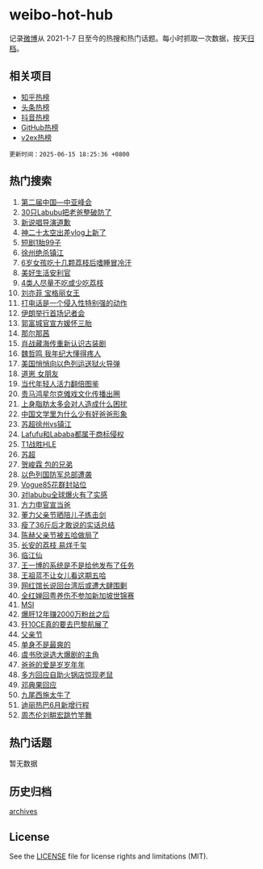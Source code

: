 # weibo-hot-hub

记录[微博](https://www.weibo.com)从 2021-1-7 日至今的热搜和热门话题。每小时抓取一次数据，按天[归档](archives)。

## 相关项目

- [知乎热榜](https://github.com/snaildev/zhihu-hot-hub)
- [头条热榜](https://github.com/snaildev/toutiao-hot-hub)
- [抖音热榜](https://github.com/snaildev/douyin-hot-hub)
- [GitHub热榜](https://github.com/snaildev/github-hot-hub)
- [v2ex热榜](https://github.com/snaildev/v2ex-hot-hub)


`更新时间：2025-06-15 18:25:36 +0800`

## 热门搜索

1. [第二届中国—中亚峰会](https://m.weibo.cn/search?containerid=100103type%3D1%26t%3D10%26q%3D%23%E7%AC%AC%E4%BA%8C%E5%B1%8A%E4%B8%AD%E5%9B%BD%E2%80%94%E4%B8%AD%E4%BA%9A%E5%B3%B0%E4%BC%9A%23&stream_entry_id=51&isnewpage=1&extparam=seat%3D1%26pos%3D0%26cate%3D10103%26q%3D%2523%25E7%25AC%25AC%25E4%25BA%258C%25E5%25B1%258A%25E4%25B8%25AD%25E5%259B%25BD%25E2%2580%2594%25E4%25B8%25AD%25E4%25BA%259A%25E5%25B3%25B0%25E4%25BC%259A%2523%26dgr%3D0%26filter_type%3Drealtimehot%26stream_entry_id%3D51%26c_type%3D51%26display_time%3D1749983134%26pre_seqid%3D17499831346559106748778)
1. [30只Labubu把老爸整破防了](https://m.weibo.cn/search?containerid=100103type%3D1%26t%3D10%26q%3D%2330%E5%8F%AALabubu%E6%8A%8A%E8%80%81%E7%88%B8%E6%95%B4%E7%A0%B4%E9%98%B2%E4%BA%86%23&stream_entry_id=31&isnewpage=1&extparam=seat%3D1%26lcate%3D5001%26dgr%3D0%26filter_type%3Drealtimehot%26c_type%3D31%26realpos%3D1%26cate%3D5001%26stream_entry_id%3D31%26q%3D%252330%25E5%258F%25AALabubu%25E6%258A%258A%25E8%2580%2581%25E7%2588%25B8%25E6%2595%25B4%25E7%25A0%25B4%25E9%2598%25B2%25E4%25BA%2586%2523%26flag%3D2%26band_rank%3D1%26pos%3D0%26display_time%3D1749983134%26pre_seqid%3D17499831346559106748778)
1. [新说唱导演道歉](https://m.weibo.cn/search?containerid=100103type%3D1%26t%3D10%26q%3D%23%E6%96%B0%E8%AF%B4%E5%94%B1%E5%AF%BC%E6%BC%94%E9%81%93%E6%AD%89%23&stream_entry_id=31&isnewpage=1&extparam=seat%3D1%26lcate%3D5001%26dgr%3D0%26filter_type%3Drealtimehot%26c_type%3D31%26realpos%3D2%26cate%3D5001%26stream_entry_id%3D31%26q%3D%2523%25E6%2596%25B0%25E8%25AF%25B4%25E5%2594%25B1%25E5%25AF%25BC%25E6%25BC%2594%25E9%2581%2593%25E6%25AD%2589%2523%26flag%3D1%26band_rank%3D2%26pos%3D1%26display_time%3D1749983134%26pre_seqid%3D17499831346559106748778)
1. [神二十太空出差vlog上新了](https://m.weibo.cn/search?containerid=100103type%3D1%26t%3D10%26q%3D%23%E7%A5%9E%E4%BA%8C%E5%8D%81%E5%A4%AA%E7%A9%BA%E5%87%BA%E5%B7%AEvlog%E4%B8%8A%E6%96%B0%E4%BA%86%23&stream_entry_id=31&isnewpage=1&extparam=seat%3D1%26lcate%3D5001%26dgr%3D0%26filter_type%3Drealtimehot%26c_type%3D31%26realpos%3D3%26cate%3D5001%26stream_entry_id%3D31%26q%3D%2523%25E7%25A5%259E%25E4%25BA%258C%25E5%258D%2581%25E5%25A4%25AA%25E7%25A9%25BA%25E5%2587%25BA%25E5%25B7%25AEvlog%25E4%25B8%258A%25E6%2596%25B0%25E4%25BA%2586%2523%26flag%3D0%26band_rank%3D3%26pos%3D2%26display_time%3D1749983134%26pre_seqid%3D17499831346559106748778)
1. [短剧1胎99子](https://m.weibo.cn/search?containerid=100103type%3D1%26t%3D10%26q%3D%23%E7%9F%AD%E5%89%A71%E8%83%8E99%E5%AD%90%23&stream_entry_id=31&isnewpage=1&extparam=seat%3D1%26lcate%3D5001%26dgr%3D0%26filter_type%3Drealtimehot%26c_type%3D31%26realpos%3D4%26cate%3D5001%26stream_entry_id%3D31%26q%3D%2523%25E7%259F%25AD%25E5%2589%25A71%25E8%2583%258E99%25E5%25AD%2590%2523%26flag%3D2%26band_rank%3D4%26pos%3D3%26display_time%3D1749983134%26pre_seqid%3D17499831346559106748778)
1. [徐州绝杀镇江](https://m.weibo.cn/search?containerid=100103type%3D1%26t%3D10%26q%3D%E5%BE%90%E5%B7%9E%E7%BB%9D%E6%9D%80%E9%95%87%E6%B1%9F&stream_entry_id=31&isnewpage=1&extparam=seat%3D1%26lcate%3D5001%26dgr%3D0%26filter_type%3Drealtimehot%26c_type%3D31%26realpos%3D5%26cate%3D5001%26stream_entry_id%3D31%26q%3D%25E5%25BE%2590%25E5%25B7%259E%25E7%25BB%259D%25E6%259D%2580%25E9%2595%2587%25E6%25B1%259F%26flag%3D1%26band_rank%3D5%26pos%3D4%26display_time%3D1749983134%26pre_seqid%3D17499831346559106748778)
1. [6岁女孩吃十几颗荔枝后嗜睡冒冷汗](https://m.weibo.cn/search?containerid=100103type%3D1%26t%3D10%26q%3D%236%E5%B2%81%E5%A5%B3%E5%AD%A9%E5%90%83%E5%8D%81%E5%87%A0%E9%A2%97%E8%8D%94%E6%9E%9D%E5%90%8E%E5%97%9C%E7%9D%A1%E5%86%92%E5%86%B7%E6%B1%97%23&stream_entry_id=31&isnewpage=1&extparam=seat%3D1%26lcate%3D5001%26dgr%3D0%26filter_type%3Drealtimehot%26c_type%3D31%26realpos%3D6%26cate%3D5001%26stream_entry_id%3D31%26q%3D%25236%25E5%25B2%2581%25E5%25A5%25B3%25E5%25AD%25A9%25E5%2590%2583%25E5%258D%2581%25E5%2587%25A0%25E9%25A2%2597%25E8%258D%2594%25E6%259E%259D%25E5%2590%258E%25E5%2597%259C%25E7%259D%25A1%25E5%2586%2592%25E5%2586%25B7%25E6%25B1%2597%2523%26flag%3D0%26band_rank%3D6%26pos%3D5%26display_time%3D1749983134%26pre_seqid%3D17499831346559106748778)
1. [美好生活安利官](https://m.weibo.cn/search?containerid=100103type%3D1%26t%3D10%26q%3D%23%E7%BE%8E%E5%A5%BD%E7%94%9F%E6%B4%BB%E5%AE%89%E5%88%A9%E5%AE%98%23&stream_entry_id=31&isnewpage=1&extparam=seat%3D1%26lcate%3D5001%26is_ad_pos%3D1%26dgr%3D0%26filter_type%3Drealtimehot%26c_type%3D31%26adid%3D287960%26topic_ad%3D1%26stream_entry_id%3D31%26q%3D%2523%25E7%25BE%258E%25E5%25A5%25BD%25E7%2594%259F%25E6%25B4%25BB%25E5%25AE%2589%25E5%2588%25A9%25E5%25AE%2598%2523%26cate%3D5001%26band_rank%3D7%26pos%3D6%26display_time%3D1749983134%26pre_seqid%3D17499831346559106748778)
1. [4类人尽量不吃或少吃荔枝](https://m.weibo.cn/search?containerid=100103type%3D1%26t%3D10%26q%3D%234%E7%B1%BB%E4%BA%BA%E5%B0%BD%E9%87%8F%E4%B8%8D%E5%90%83%E6%88%96%E5%B0%91%E5%90%83%E8%8D%94%E6%9E%9D%23&stream_entry_id=31&isnewpage=1&extparam=seat%3D1%26lcate%3D5001%26dgr%3D0%26filter_type%3Drealtimehot%26c_type%3D31%26realpos%3D7%26cate%3D5001%26stream_entry_id%3D31%26q%3D%25234%25E7%25B1%25BB%25E4%25BA%25BA%25E5%25B0%25BD%25E9%2587%258F%25E4%25B8%258D%25E5%2590%2583%25E6%2588%2596%25E5%25B0%2591%25E5%2590%2583%25E8%258D%2594%25E6%259E%259D%2523%26flag%3D0%26band_rank%3D7%26pos%3D7%26display_time%3D1749983134%26pre_seqid%3D17499831346559106748778)
1. [刘亦菲 宝格丽女王](https://m.weibo.cn/search?containerid=100103type%3D1%26t%3D10%26q%3D%E5%88%98%E4%BA%A6%E8%8F%B2+%E5%AE%9D%E6%A0%BC%E4%B8%BD%E5%A5%B3%E7%8E%8B&stream_entry_id=31&isnewpage=1&extparam=seat%3D1%26lcate%3D5001%26dgr%3D0%26filter_type%3Drealtimehot%26c_type%3D31%26realpos%3D8%26cate%3D5001%26stream_entry_id%3D31%26q%3D%25E5%2588%2598%25E4%25BA%25A6%25E8%258F%25B2%2520%25E5%25AE%259D%25E6%25A0%25BC%25E4%25B8%25BD%25E5%25A5%25B3%25E7%258E%258B%26flag%3D1%26band_rank%3D8%26pos%3D8%26display_time%3D1749983134%26pre_seqid%3D17499831346559106748778)
1. [打电话是一个侵入性特别强的动作](https://m.weibo.cn/search?containerid=100103type%3D1%26t%3D10%26q%3D%E6%89%93%E7%94%B5%E8%AF%9D%E6%98%AF%E4%B8%80%E4%B8%AA%E4%BE%B5%E5%85%A5%E6%80%A7%E7%89%B9%E5%88%AB%E5%BC%BA%E7%9A%84%E5%8A%A8%E4%BD%9C&stream_entry_id=31&isnewpage=1&extparam=seat%3D1%26lcate%3D5001%26dgr%3D0%26filter_type%3Drealtimehot%26c_type%3D31%26realpos%3D9%26cate%3D5001%26stream_entry_id%3D31%26q%3D%25E6%2589%2593%25E7%2594%25B5%25E8%25AF%259D%25E6%2598%25AF%25E4%25B8%2580%25E4%25B8%25AA%25E4%25BE%25B5%25E5%2585%25A5%25E6%2580%25A7%25E7%2589%25B9%25E5%2588%25AB%25E5%25BC%25BA%25E7%259A%2584%25E5%258A%25A8%25E4%25BD%259C%26flag%3D0%26band_rank%3D9%26pos%3D9%26display_time%3D1749983134%26pre_seqid%3D17499831346559106748778)
1. [伊朗举行首场记者会](https://m.weibo.cn/search?containerid=100103type%3D1%26t%3D10%26q%3D%23%E4%BC%8A%E6%9C%97%E4%B8%BE%E8%A1%8C%E9%A6%96%E5%9C%BA%E8%AE%B0%E8%80%85%E4%BC%9A%23&stream_entry_id=31&isnewpage=1&extparam=seat%3D1%26lcate%3D5001%26dgr%3D0%26filter_type%3Drealtimehot%26c_type%3D31%26realpos%3D10%26cate%3D5001%26stream_entry_id%3D31%26q%3D%2523%25E4%25BC%258A%25E6%259C%2597%25E4%25B8%25BE%25E8%25A1%258C%25E9%25A6%2596%25E5%259C%25BA%25E8%25AE%25B0%25E8%2580%2585%25E4%25BC%259A%2523%26flag%3D1%26band_rank%3D10%26pos%3D10%26display_time%3D1749983134%26pre_seqid%3D17499831346559106748778)
1. [郭富城官宣方媛怀三胎](https://m.weibo.cn/search?containerid=100103type%3D1%26t%3D10%26q%3D%23%E9%83%AD%E5%AF%8C%E5%9F%8E%E5%AE%98%E5%AE%A3%E6%96%B9%E5%AA%9B%E6%80%80%E4%B8%89%E8%83%8E%23&stream_entry_id=31&isnewpage=1&extparam=seat%3D1%26lcate%3D5001%26dgr%3D0%26filter_type%3Drealtimehot%26c_type%3D31%26realpos%3D11%26cate%3D5001%26stream_entry_id%3D31%26q%3D%2523%25E9%2583%25AD%25E5%25AF%258C%25E5%259F%258E%25E5%25AE%2598%25E5%25AE%25A3%25E6%2596%25B9%25E5%25AA%259B%25E6%2580%2580%25E4%25B8%2589%25E8%2583%258E%2523%26flag%3D1%26band_rank%3D11%26pos%3D11%26display_time%3D1749983134%26pre_seqid%3D17499831346559106748778)
1. [那尔那茜](https://m.weibo.cn/search?containerid=100103type%3D1%26t%3D10%26q%3D%E9%82%A3%E5%B0%94%E9%82%A3%E8%8C%9C&stream_entry_id=31&isnewpage=1&extparam=seat%3D1%26lcate%3D5001%26dgr%3D0%26filter_type%3Drealtimehot%26c_type%3D31%26realpos%3D12%26cate%3D5001%26stream_entry_id%3D31%26q%3D%25E9%2582%25A3%25E5%25B0%2594%25E9%2582%25A3%25E8%258C%259C%26flag%3D2%26band_rank%3D12%26pos%3D12%26display_time%3D1749983134%26pre_seqid%3D17499831346559106748778)
1. [肖战藏海传重新认识古装剧](https://m.weibo.cn/search?containerid=100103type%3D1%26t%3D10%26q%3D%23%E8%82%96%E6%88%98%E8%97%8F%E6%B5%B7%E4%BC%A0%E9%87%8D%E6%96%B0%E8%AE%A4%E8%AF%86%E5%8F%A4%E8%A3%85%E5%89%A7%23&stream_entry_id=31&isnewpage=1&extparam=seat%3D1%26lcate%3D5001%26dgr%3D0%26filter_type%3Drealtimehot%26c_type%3D31%26realpos%3D13%26cate%3D5001%26stream_entry_id%3D31%26q%3D%2523%25E8%2582%2596%25E6%2588%2598%25E8%2597%258F%25E6%25B5%25B7%25E4%25BC%25A0%25E9%2587%258D%25E6%2596%25B0%25E8%25AE%25A4%25E8%25AF%2586%25E5%258F%25A4%25E8%25A3%2585%25E5%2589%25A7%2523%26flag%3D0%26band_rank%3D13%26pos%3D13%26display_time%3D1749983134%26pre_seqid%3D17499831346559106748778)
1. [魏哲鸣 我年纪大懂得疼人](https://m.weibo.cn/search?containerid=100103type%3D1%26t%3D10%26q%3D%E9%AD%8F%E5%93%B2%E9%B8%A3+%E6%88%91%E5%B9%B4%E7%BA%AA%E5%A4%A7%E6%87%82%E5%BE%97%E7%96%BC%E4%BA%BA&stream_entry_id=31&isnewpage=1&extparam=seat%3D1%26lcate%3D5001%26dgr%3D0%26filter_type%3Drealtimehot%26c_type%3D31%26realpos%3D14%26cate%3D5001%26stream_entry_id%3D31%26q%3D%25E9%25AD%258F%25E5%2593%25B2%25E9%25B8%25A3%2520%25E6%2588%2591%25E5%25B9%25B4%25E7%25BA%25AA%25E5%25A4%25A7%25E6%2587%2582%25E5%25BE%2597%25E7%2596%25BC%25E4%25BA%25BA%26flag%3D1%26band_rank%3D14%26pos%3D14%26display_time%3D1749983134%26pre_seqid%3D17499831346559106748778)
1. [美国悄悄向以色列运送狱火导弹](https://m.weibo.cn/search?containerid=100103type%3D1%26t%3D10%26q%3D%23%E7%BE%8E%E5%9B%BD%E6%82%84%E6%82%84%E5%90%91%E4%BB%A5%E8%89%B2%E5%88%97%E8%BF%90%E9%80%81%E7%8B%B1%E7%81%AB%E5%AF%BC%E5%BC%B9%23&stream_entry_id=31&isnewpage=1&extparam=seat%3D1%26lcate%3D5001%26dgr%3D0%26filter_type%3Drealtimehot%26c_type%3D31%26realpos%3D15%26cate%3D5001%26stream_entry_id%3D31%26q%3D%2523%25E7%25BE%258E%25E5%259B%25BD%25E6%2582%2584%25E6%2582%2584%25E5%2590%2591%25E4%25BB%25A5%25E8%2589%25B2%25E5%2588%2597%25E8%25BF%2590%25E9%2580%2581%25E7%258B%25B1%25E7%2581%25AB%25E5%25AF%25BC%25E5%25BC%25B9%2523%26flag%3D1%26band_rank%3D15%26pos%3D15%26display_time%3D1749983134%26pre_seqid%3D17499831346559106748778)
1. [道崽 女朋友](https://m.weibo.cn/search?containerid=100103type%3D1%26t%3D10%26q%3D%E9%81%93%E5%B4%BD+%E5%A5%B3%E6%9C%8B%E5%8F%8B&stream_entry_id=31&isnewpage=1&extparam=seat%3D1%26lcate%3D5001%26dgr%3D0%26filter_type%3Drealtimehot%26c_type%3D31%26realpos%3D16%26cate%3D5001%26stream_entry_id%3D31%26q%3D%25E9%2581%2593%25E5%25B4%25BD%2520%25E5%25A5%25B3%25E6%259C%258B%25E5%258F%258B%26flag%3D1%26band_rank%3D16%26pos%3D16%26display_time%3D1749983134%26pre_seqid%3D17499831346559106748778)
1. [当代年轻人活力翻倍图鉴](https://m.weibo.cn/search?containerid=100103type%3D1%26t%3D10%26q%3D%23%E5%BD%93%E4%BB%A3%E5%B9%B4%E8%BD%BB%E4%BA%BA%E6%B4%BB%E5%8A%9B%E7%BF%BB%E5%80%8D%E5%9B%BE%E9%89%B4%23&stream_entry_id=31&isnewpage=1&extparam=seat%3D1%26lcate%3D5001%26dgr%3D0%26filter_type%3Drealtimehot%26c_type%3D31%26realpos%3D17%26cate%3D5001%26stream_entry_id%3D31%26q%3D%2523%25E5%25BD%2593%25E4%25BB%25A3%25E5%25B9%25B4%25E8%25BD%25BB%25E4%25BA%25BA%25E6%25B4%25BB%25E5%258A%259B%25E7%25BF%25BB%25E5%2580%258D%25E5%259B%25BE%25E9%2589%25B4%2523%26flag%3D1%26band_rank%3D17%26pos%3D17%26display_time%3D1749983134%26pre_seqid%3D17499831346559106748778)
1. [贵马鸿星尔克傩戏文化传播出圈](https://m.weibo.cn/search?containerid=100103type%3D1%26t%3D10%26q%3D%23%E8%B4%B5%E9%A9%AC%E9%B8%BF%E6%98%9F%E5%B0%94%E5%85%8B%E5%82%A9%E6%88%8F%E6%96%87%E5%8C%96%E4%BC%A0%E6%92%AD%E5%87%BA%E5%9C%88%23&stream_entry_id=31&isnewpage=1&extparam=seat%3D1%26lcate%3D5001%26dgr%3D0%26filter_type%3Drealtimehot%26c_type%3D31%26realpos%3D18%26cate%3D5001%26stream_entry_id%3D31%26q%3D%2523%25E8%25B4%25B5%25E9%25A9%25AC%25E9%25B8%25BF%25E6%2598%259F%25E5%25B0%2594%25E5%2585%258B%25E5%2582%25A9%25E6%2588%258F%25E6%2596%2587%25E5%258C%2596%25E4%25BC%25A0%25E6%2592%25AD%25E5%2587%25BA%25E5%259C%2588%2523%26flag%3D1%26band_rank%3D18%26pos%3D18%26display_time%3D1749983134%26pre_seqid%3D17499831346559106748778)
1. [上身脂肪太多会对人造成什么困扰](https://m.weibo.cn/search?containerid=100103type%3D1%26t%3D10%26q%3D%E4%B8%8A%E8%BA%AB%E8%84%82%E8%82%AA%E5%A4%AA%E5%A4%9A%E4%BC%9A%E5%AF%B9%E4%BA%BA%E9%80%A0%E6%88%90%E4%BB%80%E4%B9%88%E5%9B%B0%E6%89%B0&stream_entry_id=31&isnewpage=1&extparam=seat%3D1%26lcate%3D5001%26is_ai_ask%3D1%26dgr%3D0%26filter_type%3Drealtimehot%26c_type%3D31%26realpos%3D19%26cate%3D5001%26stream_entry_id%3D31%26q%3D%25E4%25B8%258A%25E8%25BA%25AB%25E8%2584%2582%25E8%2582%25AA%25E5%25A4%25AA%25E5%25A4%259A%25E4%25BC%259A%25E5%25AF%25B9%25E4%25BA%25BA%25E9%2580%25A0%25E6%2588%2590%25E4%25BB%2580%25E4%25B9%2588%25E5%259B%25B0%25E6%2589%25B0%26flag%3D1%26band_rank%3D19%26pos%3D19%26display_time%3D1749983134%26pre_seqid%3D17499831346559106748778)
1. [中国文学里为什么少有好爸爸形象](https://m.weibo.cn/search?containerid=100103type%3D1%26t%3D10%26q%3D%23%E4%B8%AD%E5%9B%BD%E6%96%87%E5%AD%A6%E9%87%8C%E4%B8%BA%E4%BB%80%E4%B9%88%E5%B0%91%E6%9C%89%E5%A5%BD%E7%88%B8%E7%88%B8%E5%BD%A2%E8%B1%A1%23&stream_entry_id=31&isnewpage=1&extparam=seat%3D1%26lcate%3D5001%26dgr%3D0%26filter_type%3Drealtimehot%26c_type%3D31%26realpos%3D20%26cate%3D5001%26stream_entry_id%3D31%26q%3D%2523%25E4%25B8%25AD%25E5%259B%25BD%25E6%2596%2587%25E5%25AD%25A6%25E9%2587%258C%25E4%25B8%25BA%25E4%25BB%2580%25E4%25B9%2588%25E5%25B0%2591%25E6%259C%2589%25E5%25A5%25BD%25E7%2588%25B8%25E7%2588%25B8%25E5%25BD%25A2%25E8%25B1%25A1%2523%26flag%3D1%26band_rank%3D20%26pos%3D20%26display_time%3D1749983134%26pre_seqid%3D17499831346559106748778)
1. [苏超徐州vs镇江](https://m.weibo.cn/search?containerid=100103type%3D1%26t%3D10%26q%3D%23%E8%8B%8F%E8%B6%85%E5%BE%90%E5%B7%9Evs%E9%95%87%E6%B1%9F%23&stream_entry_id=31&isnewpage=1&extparam=seat%3D1%26lcate%3D5001%26dgr%3D0%26filter_type%3Drealtimehot%26c_type%3D31%26realpos%3D21%26cate%3D5001%26stream_entry_id%3D31%26q%3D%2523%25E8%258B%258F%25E8%25B6%2585%25E5%25BE%2590%25E5%25B7%259Evs%25E9%2595%2587%25E6%25B1%259F%2523%26flag%3D0%26band_rank%3D21%26pos%3D21%26display_time%3D1749983134%26pre_seqid%3D17499831346559106748778)
1. [Lafufu和Lababa都属于商标侵权](https://m.weibo.cn/search?containerid=100103type%3D1%26t%3D10%26q%3D%23Lafufu%E5%92%8CLababa%E9%83%BD%E5%B1%9E%E4%BA%8E%E5%95%86%E6%A0%87%E4%BE%B5%E6%9D%83%23&stream_entry_id=31&isnewpage=1&extparam=seat%3D1%26lcate%3D5001%26dgr%3D0%26filter_type%3Drealtimehot%26c_type%3D31%26realpos%3D22%26cate%3D5001%26stream_entry_id%3D31%26q%3D%2523Lafufu%25E5%2592%258CLababa%25E9%2583%25BD%25E5%25B1%259E%25E4%25BA%258E%25E5%2595%2586%25E6%25A0%2587%25E4%25BE%25B5%25E6%259D%2583%2523%26flag%3D1%26band_rank%3D22%26pos%3D22%26display_time%3D1749983134%26pre_seqid%3D17499831346559106748778)
1. [T1战胜HLE](https://m.weibo.cn/search?containerid=100103type%3D1%26t%3D10%26q%3DT1%E6%88%98%E8%83%9CHLE&stream_entry_id=31&isnewpage=1&extparam=seat%3D1%26lcate%3D5001%26dgr%3D0%26filter_type%3Drealtimehot%26c_type%3D31%26realpos%3D23%26cate%3D5001%26stream_entry_id%3D31%26q%3DT1%25E6%2588%2598%25E8%2583%259CHLE%26flag%3D0%26band_rank%3D23%26pos%3D23%26display_time%3D1749983134%26pre_seqid%3D17499831346559106748778)
1. [苏超](https://m.weibo.cn/search?containerid=100103type%3D1%26t%3D10%26q%3D%E8%8B%8F%E8%B6%85&stream_entry_id=31&isnewpage=1&extparam=seat%3D1%26lcate%3D5001%26dgr%3D0%26filter_type%3Drealtimehot%26c_type%3D31%26realpos%3D24%26cate%3D5001%26stream_entry_id%3D31%26q%3D%25E8%258B%258F%25E8%25B6%2585%26flag%3D1%26band_rank%3D24%26pos%3D24%26display_time%3D1749983134%26pre_seqid%3D17499831346559106748778)
1. [贺峻霖 包的兄弟](https://m.weibo.cn/search?containerid=100103type%3D1%26t%3D10%26q%3D%E8%B4%BA%E5%B3%BB%E9%9C%96+%E5%8C%85%E7%9A%84%E5%85%84%E5%BC%9F&stream_entry_id=31&isnewpage=1&extparam=seat%3D1%26lcate%3D5001%26dgr%3D0%26filter_type%3Drealtimehot%26c_type%3D31%26realpos%3D25%26cate%3D5001%26stream_entry_id%3D31%26q%3D%25E8%25B4%25BA%25E5%25B3%25BB%25E9%259C%2596%2520%25E5%258C%2585%25E7%259A%2584%25E5%2585%2584%25E5%25BC%259F%26flag%3D1%26band_rank%3D25%26pos%3D25%26display_time%3D1749983134%26pre_seqid%3D17499831346559106748778)
1. [以色列国防军总部遭袭](https://m.weibo.cn/search?containerid=100103type%3D1%26t%3D10%26q%3D%23%E4%BB%A5%E8%89%B2%E5%88%97%E5%9B%BD%E9%98%B2%E5%86%9B%E6%80%BB%E9%83%A8%E9%81%AD%E8%A2%AD%23&stream_entry_id=31&isnewpage=1&extparam=seat%3D1%26lcate%3D5001%26dgr%3D0%26filter_type%3Drealtimehot%26c_type%3D31%26realpos%3D26%26cate%3D5001%26stream_entry_id%3D31%26q%3D%2523%25E4%25BB%25A5%25E8%2589%25B2%25E5%2588%2597%25E5%259B%25BD%25E9%2598%25B2%25E5%2586%259B%25E6%2580%25BB%25E9%2583%25A8%25E9%2581%25AD%25E8%25A2%25AD%2523%26flag%3D0%26band_rank%3D26%26pos%3D26%26display_time%3D1749983134%26pre_seqid%3D17499831346559106748778)
1. [Vogue85花群封站位](https://m.weibo.cn/search?containerid=100103type%3D1%26t%3D10%26q%3D%23Vogue85%E8%8A%B1%E7%BE%A4%E5%B0%81%E7%AB%99%E4%BD%8D%23&stream_entry_id=31&isnewpage=1&extparam=seat%3D1%26lcate%3D5001%26dgr%3D0%26filter_type%3Drealtimehot%26c_type%3D31%26realpos%3D27%26cate%3D5001%26stream_entry_id%3D31%26q%3D%2523Vogue85%25E8%258A%25B1%25E7%25BE%25A4%25E5%25B0%2581%25E7%25AB%2599%25E4%25BD%258D%2523%26flag%3D0%26band_rank%3D27%26pos%3D27%26display_time%3D1749983134%26pre_seqid%3D17499831346559106748778)
1. [对labubu全球爆火有了实感](https://m.weibo.cn/search?containerid=100103type%3D1%26t%3D10%26q%3D%E5%AF%B9labubu%E5%85%A8%E7%90%83%E7%88%86%E7%81%AB%E6%9C%89%E4%BA%86%E5%AE%9E%E6%84%9F&stream_entry_id=31&isnewpage=1&extparam=seat%3D1%26lcate%3D5001%26dgr%3D0%26filter_type%3Drealtimehot%26c_type%3D31%26realpos%3D28%26cate%3D5001%26stream_entry_id%3D31%26q%3D%25E5%25AF%25B9labubu%25E5%2585%25A8%25E7%2590%2583%25E7%2588%2586%25E7%2581%25AB%25E6%259C%2589%25E4%25BA%2586%25E5%25AE%259E%25E6%2584%259F%26flag%3D0%26band_rank%3D28%26pos%3D28%26display_time%3D1749983134%26pre_seqid%3D17499831346559106748778)
1. [方力申官宣当爸](https://m.weibo.cn/search?containerid=100103type%3D1%26t%3D10%26q%3D%23%E6%96%B9%E5%8A%9B%E7%94%B3%E5%AE%98%E5%AE%A3%E5%BD%93%E7%88%B8%23&stream_entry_id=31&isnewpage=1&extparam=seat%3D1%26lcate%3D5001%26dgr%3D0%26filter_type%3Drealtimehot%26c_type%3D31%26realpos%3D29%26cate%3D5001%26stream_entry_id%3D31%26q%3D%2523%25E6%2596%25B9%25E5%258A%259B%25E7%2594%25B3%25E5%25AE%2598%25E5%25AE%25A3%25E5%25BD%2593%25E7%2588%25B8%2523%26flag%3D1%26band_rank%3D29%26pos%3D29%26display_time%3D1749983134%26pre_seqid%3D17499831346559106748778)
1. [董力父亲节晒陪儿子练击剑](https://m.weibo.cn/search?containerid=100103type%3D1%26t%3D10%26q%3D%E8%91%A3%E5%8A%9B%E7%88%B6%E4%BA%B2%E8%8A%82%E6%99%92%E9%99%AA%E5%84%BF%E5%AD%90%E7%BB%83%E5%87%BB%E5%89%91&stream_entry_id=31&isnewpage=1&extparam=seat%3D1%26lcate%3D5001%26dgr%3D0%26filter_type%3Drealtimehot%26c_type%3D31%26realpos%3D30%26cate%3D5001%26stream_entry_id%3D31%26q%3D%25E8%2591%25A3%25E5%258A%259B%25E7%2588%25B6%25E4%25BA%25B2%25E8%258A%2582%25E6%2599%2592%25E9%2599%25AA%25E5%2584%25BF%25E5%25AD%2590%25E7%25BB%2583%25E5%2587%25BB%25E5%2589%2591%26flag%3D1%26band_rank%3D30%26pos%3D30%26display_time%3D1749983134%26pre_seqid%3D17499831346559106748778)
1. [瘦了36斤后才敢说的实话总结](https://m.weibo.cn/search?containerid=100103type%3D1%26t%3D10%26q%3D%E7%98%A6%E4%BA%8636%E6%96%A4%E5%90%8E%E6%89%8D%E6%95%A2%E8%AF%B4%E7%9A%84%E5%AE%9E%E8%AF%9D%E6%80%BB%E7%BB%93&stream_entry_id=31&isnewpage=1&extparam=seat%3D1%26lcate%3D5001%26dgr%3D0%26filter_type%3Drealtimehot%26c_type%3D31%26realpos%3D31%26cate%3D5001%26stream_entry_id%3D31%26q%3D%25E7%2598%25A6%25E4%25BA%258636%25E6%2596%25A4%25E5%2590%258E%25E6%2589%258D%25E6%2595%25A2%25E8%25AF%25B4%25E7%259A%2584%25E5%25AE%259E%25E8%25AF%259D%25E6%2580%25BB%25E7%25BB%2593%26flag%3D0%26band_rank%3D31%26pos%3D31%26display_time%3D1749983134%26pre_seqid%3D17499831346559106748778)
1. [陈赫父亲节被五哈做局了](https://m.weibo.cn/search?containerid=100103type%3D1%26t%3D10%26q%3D%E9%99%88%E8%B5%AB%E7%88%B6%E4%BA%B2%E8%8A%82%E8%A2%AB%E4%BA%94%E5%93%88%E5%81%9A%E5%B1%80%E4%BA%86&stream_entry_id=31&isnewpage=1&extparam=seat%3D1%26lcate%3D5001%26dgr%3D0%26filter_type%3Drealtimehot%26c_type%3D31%26realpos%3D32%26cate%3D5001%26stream_entry_id%3D31%26q%3D%25E9%2599%2588%25E8%25B5%25AB%25E7%2588%25B6%25E4%25BA%25B2%25E8%258A%2582%25E8%25A2%25AB%25E4%25BA%2594%25E5%2593%2588%25E5%2581%259A%25E5%25B1%2580%25E4%25BA%2586%26flag%3D1%26band_rank%3D32%26pos%3D32%26display_time%3D1749983134%26pre_seqid%3D17499831346559106748778)
1. [长安的荔枝 易烊千玺](https://m.weibo.cn/search?containerid=100103type%3D1%26t%3D10%26q%3D%E9%95%BF%E5%AE%89%E7%9A%84%E8%8D%94%E6%9E%9D+%E6%98%93%E7%83%8A%E5%8D%83%E7%8E%BA&stream_entry_id=31&isnewpage=1&extparam=seat%3D1%26lcate%3D5001%26dgr%3D0%26filter_type%3Drealtimehot%26c_type%3D31%26realpos%3D33%26cate%3D5001%26stream_entry_id%3D31%26q%3D%25E9%2595%25BF%25E5%25AE%2589%25E7%259A%2584%25E8%258D%2594%25E6%259E%259D%2520%25E6%2598%2593%25E7%2583%258A%25E5%258D%2583%25E7%258E%25BA%26flag%3D1%26band_rank%3D33%26pos%3D33%26display_time%3D1749983134%26pre_seqid%3D17499831346559106748778)
1. [临江仙](https://m.weibo.cn/search?containerid=100103type%3D1%26t%3D10%26q%3D%E4%B8%B4%E6%B1%9F%E4%BB%99&stream_entry_id=31&isnewpage=1&extparam=seat%3D1%26lcate%3D5001%26dgr%3D0%26filter_type%3Drealtimehot%26c_type%3D31%26realpos%3D34%26cate%3D5001%26stream_entry_id%3D31%26q%3D%25E4%25B8%25B4%25E6%25B1%259F%25E4%25BB%2599%26flag%3D1%26band_rank%3D34%26pos%3D34%26display_time%3D1749983134%26pre_seqid%3D17499831346559106748778)
1. [王一博的系统是不是给他发布了任务](https://m.weibo.cn/search?containerid=100103type%3D1%26t%3D10%26q%3D%E7%8E%8B%E4%B8%80%E5%8D%9A%E7%9A%84%E7%B3%BB%E7%BB%9F%E6%98%AF%E4%B8%8D%E6%98%AF%E7%BB%99%E4%BB%96%E5%8F%91%E5%B8%83%E4%BA%86%E4%BB%BB%E5%8A%A1&stream_entry_id=31&isnewpage=1&extparam=seat%3D1%26lcate%3D5001%26dgr%3D0%26filter_type%3Drealtimehot%26c_type%3D31%26realpos%3D35%26cate%3D5001%26stream_entry_id%3D31%26q%3D%25E7%258E%258B%25E4%25B8%2580%25E5%258D%259A%25E7%259A%2584%25E7%25B3%25BB%25E7%25BB%259F%25E6%2598%25AF%25E4%25B8%258D%25E6%2598%25AF%25E7%25BB%2599%25E4%25BB%2596%25E5%258F%2591%25E5%25B8%2583%25E4%25BA%2586%25E4%25BB%25BB%25E5%258A%25A1%26flag%3D1%26band_rank%3D35%26pos%3D35%26display_time%3D1749983134%26pre_seqid%3D17499831346559106748778)
1. [王祖蓝不让女儿看这期五哈](https://m.weibo.cn/search?containerid=100103type%3D1%26t%3D10%26q%3D%E7%8E%8B%E7%A5%96%E8%93%9D%E4%B8%8D%E8%AE%A9%E5%A5%B3%E5%84%BF%E7%9C%8B%E8%BF%99%E6%9C%9F%E4%BA%94%E5%93%88&stream_entry_id=31&isnewpage=1&extparam=seat%3D1%26lcate%3D5001%26dgr%3D0%26filter_type%3Drealtimehot%26c_type%3D31%26realpos%3D36%26cate%3D5001%26stream_entry_id%3D31%26q%3D%25E7%258E%258B%25E7%25A5%2596%25E8%2593%259D%25E4%25B8%258D%25E8%25AE%25A9%25E5%25A5%25B3%25E5%2584%25BF%25E7%259C%258B%25E8%25BF%2599%25E6%259C%259F%25E4%25BA%2594%25E5%2593%2588%26flag%3D1%26band_rank%3D36%26pos%3D36%26display_time%3D1749983134%26pre_seqid%3D17499831346559106748778)
1. [网红馆长说回台湾后或遭大肆围剿](https://m.weibo.cn/search?containerid=100103type%3D1%26t%3D10%26q%3D%23%E7%BD%91%E7%BA%A2%E9%A6%86%E9%95%BF%E8%AF%B4%E5%9B%9E%E5%8F%B0%E6%B9%BE%E5%90%8E%E6%88%96%E9%81%AD%E5%A4%A7%E8%82%86%E5%9B%B4%E5%89%BF%23&stream_entry_id=31&isnewpage=1&extparam=seat%3D1%26lcate%3D5001%26dgr%3D0%26filter_type%3Drealtimehot%26c_type%3D31%26realpos%3D37%26cate%3D5001%26stream_entry_id%3D31%26q%3D%2523%25E7%25BD%2591%25E7%25BA%25A2%25E9%25A6%2586%25E9%2595%25BF%25E8%25AF%25B4%25E5%259B%259E%25E5%258F%25B0%25E6%25B9%25BE%25E5%2590%258E%25E6%2588%2596%25E9%2581%25AD%25E5%25A4%25A7%25E8%2582%2586%25E5%259B%25B4%25E5%2589%25BF%2523%26flag%3D0%26band_rank%3D37%26pos%3D37%26display_time%3D1749983134%26pre_seqid%3D17499831346559106748778)
1. [全红婵回粤养伤不参加新加坡世锦赛](https://m.weibo.cn/search?containerid=100103type%3D1%26t%3D10%26q%3D%23%E5%85%A8%E7%BA%A2%E5%A9%B5%E5%9B%9E%E7%B2%A4%E5%85%BB%E4%BC%A4%E4%B8%8D%E5%8F%82%E5%8A%A0%E6%96%B0%E5%8A%A0%E5%9D%A1%E4%B8%96%E9%94%A6%E8%B5%9B%23&stream_entry_id=31&isnewpage=1&extparam=seat%3D1%26lcate%3D5001%26dgr%3D0%26filter_type%3Drealtimehot%26c_type%3D31%26realpos%3D38%26cate%3D5001%26stream_entry_id%3D31%26q%3D%2523%25E5%2585%25A8%25E7%25BA%25A2%25E5%25A9%25B5%25E5%259B%259E%25E7%25B2%25A4%25E5%2585%25BB%25E4%25BC%25A4%25E4%25B8%258D%25E5%258F%2582%25E5%258A%25A0%25E6%2596%25B0%25E5%258A%25A0%25E5%259D%25A1%25E4%25B8%2596%25E9%2594%25A6%25E8%25B5%259B%2523%26flag%3D1%26band_rank%3D38%26pos%3D38%26display_time%3D1749983134%26pre_seqid%3D17499831346559106748778)
1. [MSI](https://m.weibo.cn/search?containerid=100103type%3D1%26t%3D10%26q%3DMSI&stream_entry_id=31&isnewpage=1&extparam=seat%3D1%26lcate%3D5001%26dgr%3D0%26filter_type%3Drealtimehot%26c_type%3D31%26realpos%3D39%26cate%3D5001%26stream_entry_id%3D31%26q%3DMSI%26flag%3D1%26band_rank%3D39%26pos%3D39%26display_time%3D1749983134%26pre_seqid%3D17499831346559106748778)
1. [爆肝12年赚2000万粉丝之后](https://m.weibo.cn/search?containerid=100103type%3D1%26t%3D10%26q%3D%E7%88%86%E8%82%9D12%E5%B9%B4%E8%B5%9A2000%E4%B8%87%E7%B2%89%E4%B8%9D%E4%B9%8B%E5%90%8E&stream_entry_id=31&isnewpage=1&extparam=seat%3D1%26lcate%3D5001%26dgr%3D0%26filter_type%3Drealtimehot%26c_type%3D31%26realpos%3D40%26cate%3D5001%26stream_entry_id%3D31%26q%3D%25E7%2588%2586%25E8%2582%259D12%25E5%25B9%25B4%25E8%25B5%259A2000%25E4%25B8%2587%25E7%25B2%2589%25E4%25B8%259D%25E4%25B9%258B%25E5%2590%258E%26flag%3D1%26band_rank%3D40%26pos%3D40%26display_time%3D1749983134%26pre_seqid%3D17499831346559106748778)
1. [歼10CE真的要去巴黎航展了](https://m.weibo.cn/search?containerid=100103type%3D1%26t%3D10%26q%3D%23%E6%AD%BC10CE%E7%9C%9F%E7%9A%84%E8%A6%81%E5%8E%BB%E5%B7%B4%E9%BB%8E%E8%88%AA%E5%B1%95%E4%BA%86%23&stream_entry_id=31&isnewpage=1&extparam=seat%3D1%26lcate%3D5001%26dgr%3D0%26filter_type%3Drealtimehot%26c_type%3D31%26realpos%3D41%26cate%3D5001%26stream_entry_id%3D31%26q%3D%2523%25E6%25AD%25BC10CE%25E7%259C%259F%25E7%259A%2584%25E8%25A6%2581%25E5%258E%25BB%25E5%25B7%25B4%25E9%25BB%258E%25E8%2588%25AA%25E5%25B1%2595%25E4%25BA%2586%2523%26flag%3D1%26band_rank%3D41%26pos%3D41%26display_time%3D1749983134%26pre_seqid%3D17499831346559106748778)
1. [父亲节](https://m.weibo.cn/search?containerid=100103type%3D1%26t%3D10%26q%3D%E7%88%B6%E4%BA%B2%E8%8A%82&stream_entry_id=31&isnewpage=1&extparam=seat%3D1%26lcate%3D5001%26dgr%3D0%26filter_type%3Drealtimehot%26c_type%3D31%26realpos%3D42%26cate%3D5001%26stream_entry_id%3D31%26q%3D%25E7%2588%25B6%25E4%25BA%25B2%25E8%258A%2582%26flag%3D0%26band_rank%3D42%26pos%3D42%26display_time%3D1749983134%26pre_seqid%3D17499831346559106748778)
1. [单身不是最爽的](https://m.weibo.cn/search?containerid=100103type%3D1%26t%3D10%26q%3D%E5%8D%95%E8%BA%AB%E4%B8%8D%E6%98%AF%E6%9C%80%E7%88%BD%E7%9A%84&stream_entry_id=31&isnewpage=1&extparam=seat%3D1%26lcate%3D5001%26dgr%3D0%26filter_type%3Drealtimehot%26c_type%3D31%26realpos%3D43%26cate%3D5001%26stream_entry_id%3D31%26q%3D%25E5%258D%2595%25E8%25BA%25AB%25E4%25B8%258D%25E6%2598%25AF%25E6%259C%2580%25E7%2588%25BD%25E7%259A%2584%26flag%3D1%26band_rank%3D43%26pos%3D43%26display_time%3D1749983134%26pre_seqid%3D17499831346559106748778)
1. [虞书欣说选大爆剧的主角](https://m.weibo.cn/search?containerid=100103type%3D1%26t%3D10%26q%3D%23%E8%99%9E%E4%B9%A6%E6%AC%A3%E8%AF%B4%E9%80%89%E5%A4%A7%E7%88%86%E5%89%A7%E7%9A%84%E4%B8%BB%E8%A7%92%23&stream_entry_id=31&isnewpage=1&extparam=seat%3D1%26lcate%3D5001%26dgr%3D0%26filter_type%3Drealtimehot%26c_type%3D31%26realpos%3D44%26cate%3D5001%26stream_entry_id%3D31%26q%3D%2523%25E8%2599%259E%25E4%25B9%25A6%25E6%25AC%25A3%25E8%25AF%25B4%25E9%2580%2589%25E5%25A4%25A7%25E7%2588%2586%25E5%2589%25A7%25E7%259A%2584%25E4%25B8%25BB%25E8%25A7%2592%2523%26flag%3D0%26band_rank%3D44%26pos%3D44%26display_time%3D1749983134%26pre_seqid%3D17499831346559106748778)
1. [爸爸的爱是岁岁年年](https://m.weibo.cn/search?containerid=100103type%3D1%26t%3D10%26q%3D%23%E7%88%B8%E7%88%B8%E7%9A%84%E7%88%B1%E6%98%AF%E5%B2%81%E5%B2%81%E5%B9%B4%E5%B9%B4%23&stream_entry_id=31&isnewpage=1&extparam=seat%3D1%26lcate%3D5001%26dgr%3D0%26filter_type%3Drealtimehot%26c_type%3D31%26realpos%3D45%26cate%3D5001%26stream_entry_id%3D31%26q%3D%2523%25E7%2588%25B8%25E7%2588%25B8%25E7%259A%2584%25E7%2588%25B1%25E6%2598%25AF%25E5%25B2%2581%25E5%25B2%2581%25E5%25B9%25B4%25E5%25B9%25B4%2523%26flag%3D1%26band_rank%3D45%26pos%3D45%26display_time%3D1749983134%26pre_seqid%3D17499831346559106748778)
1. [多方回应自助火锅店惊现老鼠](https://m.weibo.cn/search?containerid=100103type%3D1%26t%3D10%26q%3D%23%E5%A4%9A%E6%96%B9%E5%9B%9E%E5%BA%94%E8%87%AA%E5%8A%A9%E7%81%AB%E9%94%85%E5%BA%97%E6%83%8A%E7%8E%B0%E8%80%81%E9%BC%A0%23&stream_entry_id=31&isnewpage=1&extparam=seat%3D1%26lcate%3D5001%26dgr%3D0%26filter_type%3Drealtimehot%26c_type%3D31%26realpos%3D46%26cate%3D5001%26stream_entry_id%3D31%26q%3D%2523%25E5%25A4%259A%25E6%2596%25B9%25E5%259B%259E%25E5%25BA%2594%25E8%2587%25AA%25E5%258A%25A9%25E7%2581%25AB%25E9%2594%2585%25E5%25BA%2597%25E6%2583%258A%25E7%258E%25B0%25E8%2580%2581%25E9%25BC%25A0%2523%26flag%3D1%26band_rank%3D46%26pos%3D46%26display_time%3D1749983134%26pre_seqid%3D17499831346559106748778)
1. [邓典果回应](https://m.weibo.cn/search?containerid=100103type%3D1%26t%3D10%26q%3D%23%E9%82%93%E5%85%B8%E6%9E%9C%E5%9B%9E%E5%BA%94%23&stream_entry_id=31&isnewpage=1&extparam=seat%3D1%26lcate%3D5001%26dgr%3D0%26filter_type%3Drealtimehot%26c_type%3D31%26realpos%3D47%26cate%3D5001%26stream_entry_id%3D31%26q%3D%2523%25E9%2582%2593%25E5%2585%25B8%25E6%259E%259C%25E5%259B%259E%25E5%25BA%2594%2523%26flag%3D1%26band_rank%3D47%26pos%3D47%26display_time%3D1749983134%26pre_seqid%3D17499831346559106748778)
1. [九尾西施太牛了](https://m.weibo.cn/search?containerid=100103type%3D1%26t%3D10%26q%3D%23%E4%B9%9D%E5%B0%BE%E8%A5%BF%E6%96%BD%E5%A4%AA%E7%89%9B%E4%BA%86%23&stream_entry_id=31&isnewpage=1&extparam=seat%3D1%26lcate%3D5001%26dgr%3D0%26filter_type%3Drealtimehot%26c_type%3D31%26realpos%3D48%26cate%3D5001%26stream_entry_id%3D31%26q%3D%2523%25E4%25B9%259D%25E5%25B0%25BE%25E8%25A5%25BF%25E6%2596%25BD%25E5%25A4%25AA%25E7%2589%259B%25E4%25BA%2586%2523%26flag%3D1%26band_rank%3D48%26pos%3D48%26display_time%3D1749983134%26pre_seqid%3D17499831346559106748778)
1. [迪丽热巴6月新增行程](https://m.weibo.cn/search?containerid=100103type%3D1%26t%3D10%26q%3D%23%E8%BF%AA%E4%B8%BD%E7%83%AD%E5%B7%B46%E6%9C%88%E6%96%B0%E5%A2%9E%E8%A1%8C%E7%A8%8B%23&stream_entry_id=31&isnewpage=1&extparam=seat%3D1%26lcate%3D5001%26dgr%3D0%26filter_type%3Drealtimehot%26c_type%3D31%26realpos%3D49%26cate%3D5001%26stream_entry_id%3D31%26q%3D%2523%25E8%25BF%25AA%25E4%25B8%25BD%25E7%2583%25AD%25E5%25B7%25B46%25E6%259C%2588%25E6%2596%25B0%25E5%25A2%259E%25E8%25A1%258C%25E7%25A8%258B%2523%26flag%3D1%26band_rank%3D49%26pos%3D49%26display_time%3D1749983134%26pre_seqid%3D17499831346559106748778)
1. [周杰伦刘畊宏跳竹竿舞](https://m.weibo.cn/search?containerid=100103type%3D1%26t%3D10%26q%3D%E5%91%A8%E6%9D%B0%E4%BC%A6%E5%88%98%E7%95%8A%E5%AE%8F%E8%B7%B3%E7%AB%B9%E7%AB%BF%E8%88%9E&stream_entry_id=31&isnewpage=1&extparam=seat%3D1%26lcate%3D5001%26dgr%3D0%26filter_type%3Drealtimehot%26c_type%3D31%26realpos%3D50%26cate%3D5001%26stream_entry_id%3D31%26q%3D%25E5%2591%25A8%25E6%259D%25B0%25E4%25BC%25A6%25E5%2588%2598%25E7%2595%258A%25E5%25AE%258F%25E8%25B7%25B3%25E7%25AB%25B9%25E7%25AB%25BF%25E8%2588%259E%26flag%3D1%26band_rank%3D50%26pos%3D50%26display_time%3D1749983134%26pre_seqid%3D17499831346559106748778)

## 热门话题

暂无数据

## 历史归档

[archives](archives)

## License

See the [LICENSE](LICENSE) file for license rights and limitations (MIT).
